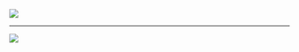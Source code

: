 <img src="https://user-images.githubusercontent.com/56325350/158869118-31925492-36bb-49d6-b5f6-872ea64bac8a.png">
<hr>
<img src="https://user-images.githubusercontent.com/56325350/158869175-ba792c03-5a22-48b5-9639-09913f030eff.png">

